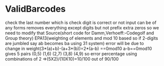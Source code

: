 # ValidBarcodes
check the last number which is check digit is correct or not
input can be of any forms removes everything except digits but not prefix extra zeros so we need to modify that
Source(short code for Damm,Verhoeff:-Codegolf and Group theory)
EPA13(weighting of elements and mod 10 based so if 2-digits are jumbled say ab becomes ba using 31 system)
error will be due to change in weight(3*(a)+b)-(a+3*(b))=2*(a-b) ==0mod10
a-b==0mod10 gives 5 pairs (0,5) (1,6) (2,7) (3,8) (4,9)
so error percentage using combinations of 2 =>(5X2)/(10X10)=10/100 out of 90/100
